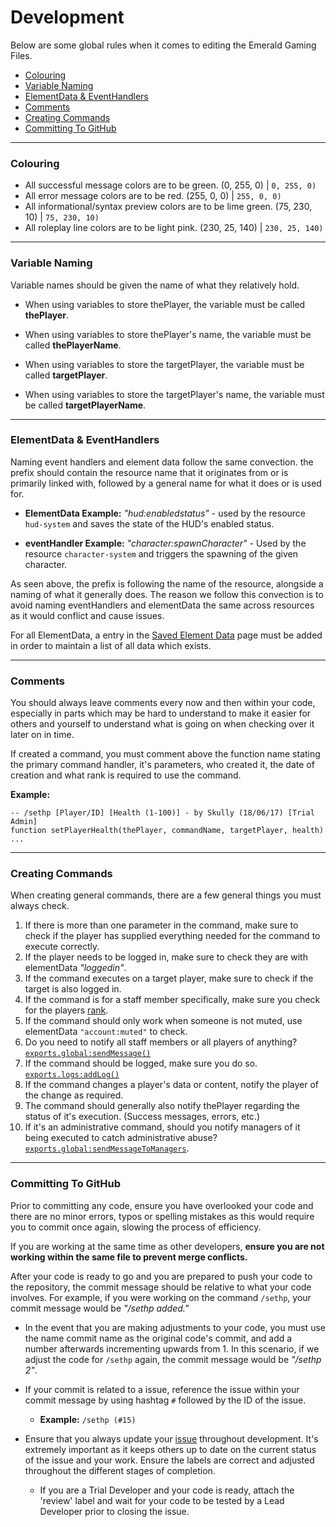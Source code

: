 
# Development
Below are some global rules when it comes to editing the Emerald Gaming Files.

* [Colouring](./Development#colouring)
* [Variable Naming](./Development#variable-naming)
* [ElementData & EventHandlers](./Development#elementdata--eventhandlers)
* [Comments](./Development#comments)
* [Creating Commands](./Development#creating-commands)
* [Committing To GitHub](./Development#committing-to-github)

***

### Colouring
* All successful message colors are to be green. (0, 255, 0) | `0, 255, 0)`
* All error message colors are to be red. (255, 0, 0) | `255, 0, 0)`
* All informational/syntax preview colors are to be lime green. (75, 230, 10) | `75, 230, 10)`
* All roleplay line colors are to be light pink. (230, 25, 140) | `230, 25, 140)`

***

### Variable Naming
Variable names should be given the name of what they relatively hold.

* When using variables to store thePlayer, the variable must be called **thePlayer**.
* When using variables to store thePlayer's name, the variable must be called **thePlayerName**.

* When using variables to store the targetPlayer, the variable must be called **targetPlayer**.
* When using variables to store the targetPlayer's name, the variable must be called **targetPlayerName**.

***

### ElementData & EventHandlers
Naming event handlers and element data follow the same convection. the prefix should contain the resource name that it originates from or is primarily linked with, followed by a general name for what it does or is used for.

  * **ElementData Example:** *"hud:enabledstatus"* - used by the resource `hud-system` and saves the state of the HUD's enabled status.

  * **eventHandler Example:** *"character:spawnCharacter"* - Used by the resource `character-system` and triggers the spawning of the given character.

As seen above, the prefix is following the name of the resource, alongside a naming of what it generally does. The reason we follow this convection is to avoid naming eventHandlers and elementData the same across resources as it would conflict and cause issues.

For all ElementData, a entry in the [Saved Element Data](./Saved-Element-Data) page must be added in order to maintain a list of all data which exists.

***

### Comments
You should always leave comments every now and then within your code, especially in parts which may be hard to understand to make it easier for others and yourself to understand what is going on when checking over it later on in time.

If created a command, you must comment above the function name stating the primary command handler, it's parameters, who created it, the date of creation and what rank is required to use the command.


**Example:**
```
-- /sethp [Player/ID] [Health (1-100)] - by Skully (18/06/17) [Trial Admin]
function setPlayerHealth(thePlayer, commandName, targetPlayer, health)
...
```

***

### Creating Commands
When creating general commands, there are a few general things you must always check.
1. If there is more than one parameter in the command, make sure to check if the player has supplied everything needed for the command to execute correctly.
2. If the player needs to be logged in, make sure to check they are with elementData *"loggedin"*.
3. If the command executes on a target player, make sure to check if the target is also logged in.
4. If the command is for a staff member specifically, make sure you check for the players [rank](./Exported-Functions#s_stafflua-staff-related-functions).
5. If the command should only work when someone is not muted, use elementData `"account:muted"` to check.
6. Do you need to notify all staff members or all players of anything? [`exports.global:sendMessage()`](./Exported-Functions#s_functionslua-main-functions)
7. If the command should be logged, make sure you do so. [`exports.logs:addLog()`](./Exported-Functions#resource-logs-exportslogs)
8. If the command changes a player's data or content, notify the player of the change as required.
9. The command should generally also notify thePlayer regarding the status of it's execution. (Success messages, errors, etc.)
10. If it's an administrative command, should you notify managers of it being executed to catch administrative abuse? [`exports.global:sendMessageToManagers`](./Exported-Functions#s_messageslua-global-message-functions).

***

### Committing To GitHub
Prior to committing any code, ensure you have overlooked your code and there are no minor errors, typos or spelling mistakes as this would require you to commit once again, slowing the process of efficiency.

If you are working at the same time as other developers, **ensure you are not working within the same file to prevent merge conflicts.**

After your code is ready to go and you are prepared to push your code to the repository, the commit message should be relative to what your code involves. For example, if you were working on the command `/sethp`, your commit message would be *"/sethp added."*

* In the event that you are making adjustments to your code, you must use the name commit name as the original code's commit, and add a number afterwards incrementing upwards from 1. In this scenario, if we adjust the code for `/sethp` again, the commit message would be *"/sethp 2"*.

* If your commit is related to a issue, reference the issue within your commit message by using hashtag `#` followed by the ID of the issue.
  * **Example:** `/sethp (#15)`

* Ensure that you always update your [issue](../issues) throughout development. It's extremely important as it keeps others up to date on the current status of the issue and your work. Ensure the labels are correct and adjusted throughout the different stages of completion.
  * If you are a Trial Developer and your code is ready, attach the 'review' label and wait for your code to be tested by a Lead Developer prior to closing the issue.
